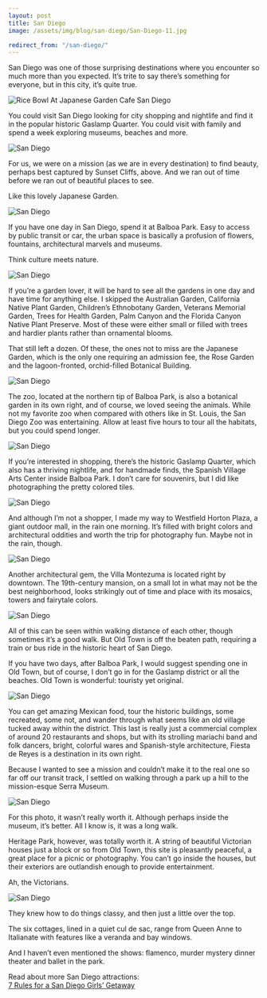 ```yaml
---
layout: post
title: San Diego
image: /assets/img/blog/san-diego/San-Diego-11.jpg

redirect_from: "/san-diego/"
---
```


San Diego was one of those surprising destinations where you encounter so much more than you expected. It’s trite to say there’s something for everyone, but in this city, it’s quite true.

![Rice Bowl At Japanese Garden Cafe San Diego](/assets/img/blog/san-diego/Rice-bowl-at-Japanese-Garden-cafe-San-Diego.jpg)

You could visit San Diego looking for city shopping and nightlife and find it in the popular historic Gaslamp Quarter. You could visit with family and spend a week exploring museums, beaches and more.

![San Diego](/assets/img/blog/san-diego/San-Diego.jpg)

For us, we were on a mission (as we are in every destination) to find beauty, perhaps best captured by Sunset Cliffs, above. And we ran out of time before we ran out of beautiful places to see.

Like this lovely Japanese Garden.

![San Diego](/assets/img/blog/san-diego/San-Diego-5.jpg)

If you have one day in San Diego, spend it at Balboa Park. Easy to access by public transit or car, the urban space is basically a profusion of flowers, fountains, architectural marvels and museums.

Think culture meets nature.

![San Diego](/assets/img/blog/san-diego/San-Diego-3.jpg)

If you’re a garden lover, it will be hard to see all the gardens in one day and have time for anything else. I skipped the Australian Garden, California Native Plant Garden, Children’s Ethnobotany Garden, Veterans Memorial Garden, Trees for Health Garden, Palm Canyon and the Florida Canyon Native Plant Preserve. Most of these were either small or filled with trees and hardier plants rather than ornamental blooms.

That still left a dozen. Of these, the ones not to miss are the Japanese Garden, which is the only one requiring an admission fee, the Rose Garden and the lagoon-fronted, orchid-filled Botanical Building.

![San Diego](/assets/img/blog/san-diego/San-Diego-6.jpg)

The zoo, located at the northern tip of Balboa Park, is also a botanical garden in its own right, and of course, we loved seeing the animals. While not my favorite zoo when compared with others like in St. Louis, the San Diego Zoo was entertaining. Allow at least five hours to tour all the habitats, but you could spend longer.

![San Diego](/assets/img/blog/san-diego/San-Diego-10.jpg)

If you’re interested in shopping, there’s the historic Gaslamp Quarter, which also has a thriving nightlife, and for handmade finds, the Spanish Village Arts Center inside Balboa Park. I don’t care for souvenirs, but I did like photographing the pretty colored tiles.

![San Diego](/assets/img/blog/san-diego/San-Diego-2.jpg)

And although I’m not a shopper, I made my way to Westfield Horton Plaza, a giant outdoor mall, in the rain one morning. It’s filled with bright colors and architectural oddities and worth the trip for photography fun. Maybe not in the rain, though.

![San Diego](/assets/img/blog/san-diego/San-Diego-9.jpg)

Another architectural gem, the Villa Montezuma is located right by downtown. The 19th-century mansion, on a small lot in what may not be the best neighborhood, looks strikingly out of time and place with its mosaics, towers and fairytale colors.

![San Diego](/assets/img/blog/san-diego/San-Diego-4.jpg)

All of this can be seen within walking distance of each other, though sometimes it’s a good walk. But Old Town is off the beaten path, requiring a train or bus ride in the historic heart of San Diego.

If you have two days, after Balboa Park, I would suggest spending one in Old Town, but of course, I don’t go in for the Gaslamp district or all the beaches. Old Town is wonderful: touristy yet original.

![San Diego](/assets/img/blog/san-diego/San-Diego-8.jpg)

You can get amazing Mexican food, tour the historic buildings, some recreated, some not, and wander through what seems like an old village tucked away within the district. This last is really just a commercial complex of around 20 restaurants and shops, but with its strolling mariachi band and folk dancers, bright, colorful wares and Spanish-style architecture, Fiesta de Reyes is a destination in its own right.

Because I wanted to see a mission and couldn’t make it to the real one so far off our transit track, I settled on walking through a park up a hill to the mission-esque Serra Museum.

![San Diego](/assets/img/blog/san-diego/San-Diego-Musuem.jpg)

For this photo, it wasn’t really worth it. Although perhaps inside the museum, it’s better. All I know is, it was a long walk.

Heritage Park, however, was totally worth it. A string of beautiful Victorian houses just a block or so from Old Town, this site is pleasantly peaceful, a great place for a picnic or photography. You can’t go inside the houses, but their exteriors are outlandish enough to provide entertainment.

Ah, the Victorians.

![San Diego](/assets/img/blog/san-diego/San-Diego-7.jpg)

They knew how to do things classy, and then just a little over the top.

The six cottages, lined in a quiet cul de sac, range from Queen Anne to Italianate with features like a veranda and bay windows.

And I haven’t even mentioned the shows: flamenco, murder mystery dinner theater and ballet in the park.

<p class="h4">Read about more San Diego attractions:<br>
<a href="http://www.abnsave.com/7-rules-for-a-san-diego-girls-getaway" rel="noopener noreferrer" target="_blank">7 Rules for a San Diego Girls’ Getaway</a>
</p>